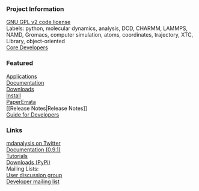 ### Project Information       
[GNU GPL v2 code license](http://www.gnu.org/licenses/old-licenses/gpl-2.0.html)  
Labels: python, molecular dynamics, analysis, DCD, CHARMM, LAMMPS, NAMD, Gromacs, computer simulation, atoms, coordinates, trajectory, XTC, Library, object-oriented  
[Core Developers](https://github.com/orgs/MDAnalysis/teams/coredevs)

### Featured ###
[Applications](https://github.com/MDAnalysis/mdanalysis/wiki/Applications)  
[Documentation](https://github.com/MDAnalysis/mdanalysis/wiki/Documentation)  
[Downloads](https://github.com/MDAnalysis/mdanalysis/wiki/Downloads)  
[Install](https://github.com/MDAnalysis/mdanalysis/wiki/Install)  
[PaperErrata](https://github.com/MDAnalysis/mdanalysis/wiki/PaperErrata)  
[[Release Notes|Release Notes]]   
[Guide for Developers](https://github.com/MDAnalysis/mdanalysis/wiki/Guide-for-Developers)  

### Links ###
[mdanalysis on Twitter](https://twitter.com/mdanalysis)  
[Documentation (0.9.1)](http://packages.python.org/MDAnalysis/)  
[Tutorials](https://github.com/MDAnalysis/mdanalysis/wiki/Tutorials)  
[Downloads (PyPi)](https://pypi.python.org/pypi/MDAnalysis)  
Mailing Lists:  
[User discussion group](https://groups.google.com/forum/#!forum/mdnalysis-discussion)  
[Developer mailing list](https://groups.google.com/forum/#!forum/mdnalysis-devel)